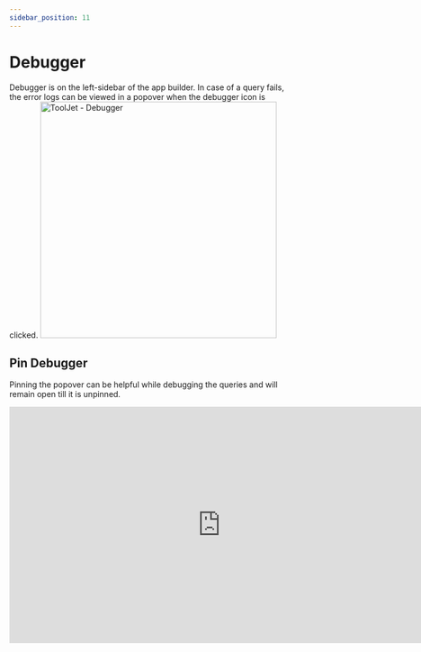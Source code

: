 ```yaml
---
sidebar_position: 11
---
```


# Debugger    

Debugger is on the left-sidebar of the app builder. In case of a query fails, the error logs can be viewed in a popover when
the debugger icon is clicked.
<img class="screenshot-full" src="/img/tutorial/debugger/debugger.gif" alt="ToolJet - Debugger" height="420"/>


## Pin Debugger
Pinning the popover can be helpful while debugging the queries and will remain open till it is unpinned.

<iframe class="screenshot-full" width="750" height="420" src="https://www.youtube.com/embed/E_CJKRr1oV0" title="Tooljet - Debugger" frameborder="0" allow="accelerometer; autoplay; clipboard-write; encrypted-media; gyroscope; picture-in-picture" allowfullscreen></iframe>